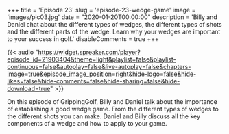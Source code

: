 +++
title = 'Episode 23'
slug = 'episode-23-wedge-game'
image = 'images/pic03.jpg'
date = "2020-01-20T00:00:00"
description = 'Billy and Daniel chat about the different types of wedges, the different types of shots and the different parts of the wedge. Learn why your wedges are important to your success in golf.'
disableComments = true
+++

{{< audio "https://widget.spreaker.com/player?episode_id=21903404&theme=light&playlist=false&playlist-continuous=false&autoplay=false&live-autoplay=false&chapters-image=true&episode_image_position=right&hide-logo=false&hide-likes=false&hide-comments=false&hide-sharing=false&hide-download=true" >}}

On this episode of GrippingGolf, Billy and Daniel talk about the importance of establishing a good wedge game. From the different types of wedges to the different shots you can make. Daniel and Billy discuss all the key components of a wedge and how to apply to your game.
